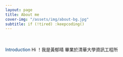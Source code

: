 ```yaml
---
layout: page
title: About me
cover-img: "/assets/img/about-bg.jpg"
subtitle: if (!tired) :keepcoding()
---
```

<br><br>
<font color="#003D79">Introduction</font>
Hi ！我是黃郁晴
畢業於清華大學資訊工程所
